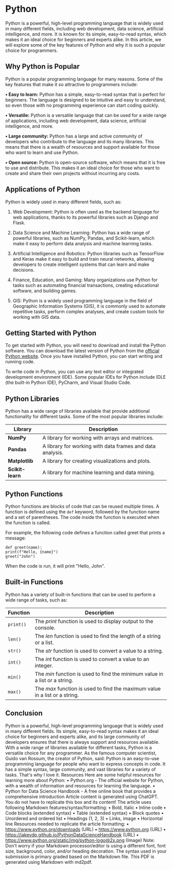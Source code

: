 # Python
<p>Python is a powerful, high-level programming language that is widely used in many different fields,
including web development, data science, artificial intelligence, and more. It is known for its simple,
easy-to-read syntax, which makes it an ideal choice for beginners and experts alike. In this article,
we will explore some of the key features of Python and why it is such a popular choice for
programmers. </p>

## Why Python is Popular
<p>Python is a popular programming language for many reasons. Some of the key features that make
it so attractive to programmers include: </p>

**• Easy to learn:** Python has a simple, easy-to-read syntax that is perfect for beginners. The
language is designed to be intuitive and easy to understand, so even those with no
programming experience can start coding quickly.

**• Versatile:** Python is a versatile language that can be used for a wide range of applications,
including web development, data science, artificial intelligence, and more.

**• Large community:** Python has a large and active community of developers who contribute to
the language and its many libraries. This means that there is a wealth of resources and support
available for those who want to learn and use Python.

**• Open source:** Python is open-source software, which means that it is free to use and
distribute. This makes it an ideal choice for those who want to create and share their own
projects without incurring any costs.

## Applications of Python
Python is widely used in many different fields, such as:
1. Web Development: Python is often used as the backend language for web applications,
thanks to its powerful libraries such as Django and Flask.

2. Data Science and Machine Learning: Python has a wide range of powerful libraries, such as
NumPy, Pandas, and Scikit-learn, which make it easy to perform data analysis and machine
learning tasks.

3. Artificial Intelligence and Robotics: Python libraries such as TensorFlow and Keras make it
easy to build and train neural networks, allowing developers to create intelligent systems that
can learn and make decisions.

4. Finance, Education, and Gaming: Many organizations use Python for tasks such as
automating financial transactions, creating educational software, and building games.

5. GIS: Python is a widely used programming language in the field of Geographic Information
Systems (GIS), it is commonly used to automate repetitive tasks, perform complex analyses,
and create custom tools for working with GIS data.

## Getting Started with Python
To get started with Python, you will need to download and install the Python software. You can
download the latest version of Python from the [official Python website](https://www.python.org/downloads). Once you have installed Python, you can start writing and running code.

To write code in Python, you can use any text editor or integrated development environment (IDE).
Some popular IDEs for Python include IDLE (the built-in Python IDE), PyCharm, and Visual Studio
Code.

## Python Libraries
Python has a wide range of libraries available that provide additional functionality for different
tasks. Some of the most popular libraries include:

| **Library** | **Description** |
| ------- | ----------- |
| **NumPy** | A library for working with arrays and matrices. |
| **Pandas** | A library for working with data frames and data analysis. |
| **Matplotlib** | A library for creating visualizations and plots. |
| **Scikit-learn** | A library for machine learning and data mining. |

## Python Functions
Python functions are blocks of code that can be reused multiple times. A function is defined using
the ```def``` keyword, followed by the function name and a set of parentheses. The code inside the
function is executed when the function is called.

For example, the following code defines a function called greet that prints a message:
```
def greet(name):
print(f"Hello, {name}")
greet("John")
```
When the code is run, it will print "Hello, John".

## Built-in Functions
Python has a variety of built-in functions that can be used to perform a wide range of tasks, such
as:

| **Function** | **Description** |
| -------- | ----------- |
| ```print()``` | The *print* function is used to display output to the console. |
| ```len()``` | The *len* function is used to find the length of a string or a list. |
| ```str()``` | The *str* function is used to convert a value to a string. |
| ```int()``` | The *int* function is used to convert a value to an integer. |
| ```min()``` | The *min* function is used to find the minimum value in a list or a string. |
| ```max()``` | The *max* function is used to find the maximum value in a list or a string. |

## Conclusion
Python is a powerful, high-level programming language that is widely used in many different fields.
Its simple, easy-to-read syntax makes it an ideal choice for beginners and experts alike, and its
large community of developers ensures that there is always support and resources available. With
a wide range of libraries available for different tasks, Python is a versatile choice for any
programmer.
As the famous computer scientist, Guido van Rossum, the creator of Python, said:
Python is an easy-to-use programming language for people who want to express concepts in
code. It has a simple syntax, large community, and vast libraries for a variety of tasks. That's
why I love it.
Resources
Here are some helpful resources for learning more about Python:
• Python.org - The official website for Python, with a wealth of information and resources for
learning the language.
• Python for Data Science Handbook - A free online book that provides a comprehensive
introduction
Article content is generated using ChatGPT.
You do not have to replicate this box and its content! The article uses following Markdown
features/syntax/formatting:
• Bold, Italic
• Inline code
• Code blocks (extended syntax)
• Table (extended syntax)
• Block quotes
• Unordered and ordered list
• Headings (1, 2, 3)
• Links, image
• Horizontal line
Resources needed to replicate the article formatting:
• https://www.python.org/downloads (URL)
• https://www.python.org (URL)
• https://jakevdp.github.io/PythonDataScienceHandbook (URL)
• https://www.python.org/static/img/python-logo@2x.png (Image)
Note: Don't worry if your Markdown processor/editor is using a different font, font size,
background, color, and/or heading decoration.
The syntax used in your submission is primary graded based on the Markdown file. This PDF is
generated using Markdown with md2pdf.